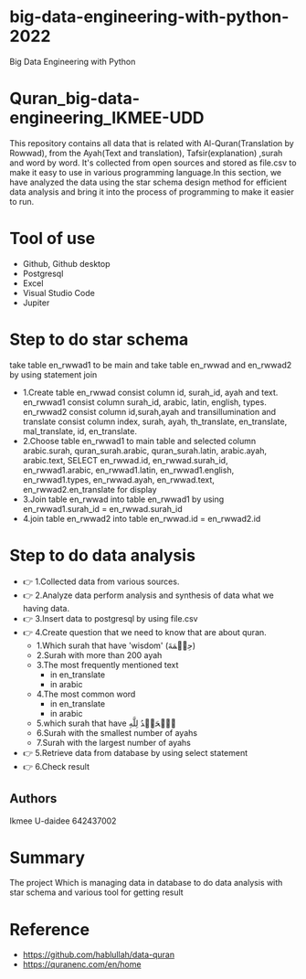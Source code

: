 # big-data-engineering-with-python-2022
Big Data Engineering with Python

# Quran_big-data-engineering_IKMEE-UDD
This repository contains all data that is related with Al-Quran(Translation by Rowwad), from the Ayah(Text and translation), Tafsir(explanation) ,surah and word by word. It's collected from open sources and stored as file.csv to make it easy to use in various programming language.In this section, we have analyzed the data using the star schema design method for efficient data analysis and bring it into the process of programming to make it easier to run.


# Tool of use
- Github, Github desktop 
- Postgresql
- Excel
- Visual Studio Code
- Jupiter

# Step to do star schema
take table en_rwwad1 to be main and take table en_rwwad and en_rwwad2 by using statement join

- 1.Create table en_rwwad consist column id, surah_id, ayah and text. en_rwwad1 consist column surah_id, arabic, latin, english, types. en_rwwad2 consist column id,surah,ayah and transillumination and translate consist column index, surah, ayah, th_translate, en_translate, mal_translate, id, en_translate.
- 2.Choose table en_rwwad1 to main table and selected column arabic.surah, quran_surah.arabic, quran_surah.latin, arabic.ayah, arabic.text, SELECT en_rwwad.id,
en_rwwad.surah_id, en_rwwad1.arabic, en_rwwad1.latin, en_rwwad1.english, en_rwwad1.types, en_rwwad.ayah, en_rwwad.text,
en_rwwad2.en_translate for display
- 3.Join table en_rwwad into table en_rwwad1 by using en_rwwad1.surah_id = en_rwwad.surah_id
- 4.join table en_rwwad2 into table en_rwwad.id = en_rwwad2.id

# Step to do data analysis
- 👉 1.Collected data from various sources.
- 👉 2.Analyze data perform analysis and synthesis of data what we having data.
- 👉 3.Insert data to postgresql by using file.csv
- 👉 4.Create question that we need to know that are about quran.
   - 1.Which surah that have 'wisdom' (حِكۡمَةَ)
   - 2.Surah with more than 200 ayah
   - 3.The most frequently mentioned text
     - in en_translate
     - in arabic
   - 4.The most common word
     - in en_translate
     - in arabic
   - 5.which surah that have ٱلۡحَمۡدُ لِلَّهِ
   - 6.Surah with the smallest number of ayahs
   - 7.Surah with the largest number of ayahs
- 👉 5.Retrieve data from database by using select statement
- 👉 6.Check result

## Authors
Ikmee U-daidee 642437002

# Summary
The project Which is managing data in database to do data analysis with star schema and various tool for getting result

# Reference
- https://github.com/hablullah/data-quran
- https://quranenc.com/en/home

